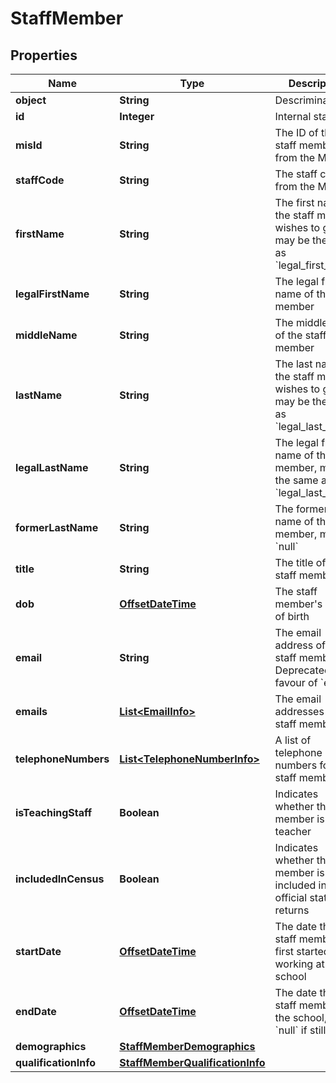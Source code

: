 
# StaffMember

## Properties
Name | Type | Description | Notes
------------ | ------------- | ------------- | -------------
**object** | **String** | Descriminator |  [optional]
**id** | **Integer** | Internal stable ID |  [optional]
**misId** | **String** | The ID of the staff member from the MIS |  [optional]
**staffCode** | **String** | The staff code from the MIS |  [optional]
**firstName** | **String** | The first name the staff member wishes to go by, may be the same as &#x60;legal_first_name&#x60; |  [optional]
**legalFirstName** | **String** | The legal first name of the staff member |  [optional]
**middleName** | **String** | The middle name of the staff member |  [optional]
**lastName** | **String** | The last name the staff member wishes to go by, may be the same as &#x60;legal_last_name&#x60; |  [optional]
**legalLastName** | **String** | The legal first name of the staff member, may be the same as &#x60;legal_last_name&#x60; |  [optional]
**formerLastName** | **String** | The former last name of the staff member, may be &#x60;null&#x60; |  [optional]
**title** | **String** | The title of the staff member |  [optional]
**dob** | [**OffsetDateTime**](OffsetDateTime.md) | The staff member&#39;s date of birth |  [optional]
**email** | **String** | The email address of the staff member. Deprecated in favour of &#x60;emails&#x60; |  [optional]
**emails** | [**List&lt;EmailInfo&gt;**](EmailInfo.md) | The email addresses of the staff member. |  [optional]
**telephoneNumbers** | [**List&lt;TelephoneNumberInfo&gt;**](TelephoneNumberInfo.md) | A list of telephone numbers for the staff member |  [optional]
**isTeachingStaff** | **Boolean** | Indicates whether the staff member is a teacher |  [optional]
**includedInCensus** | **Boolean** | Indicates whether the staff member is included in official statistical returns |  [optional]
**startDate** | [**OffsetDateTime**](OffsetDateTime.md) | The date the staff member first started working at the school |  [optional]
**endDate** | [**OffsetDateTime**](OffsetDateTime.md) | The date the staff member left the school, or &#x60;null&#x60; if still active |  [optional]
**demographics** | [**StaffMemberDemographics**](StaffMemberDemographics.md) |  |  [optional]
**qualificationInfo** | [**StaffMemberQualificationInfo**](StaffMemberQualificationInfo.md) |  |  [optional]



